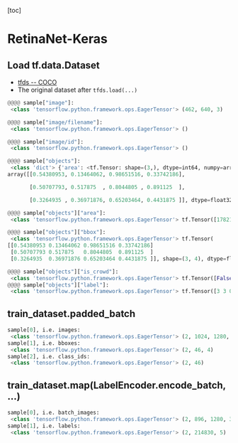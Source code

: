 [toc]

# RetinaNet-Keras

## Load tf.data.Dataset 

* [tfds -- COCO](https://github.com/tensorflow/datasets/blob/master/tensorflow_datasets/object_detection/coco.py)
* The original dataset after `tfds.load(...)`


```python
@@@@ sample["image"]:
 <class 'tensorflow.python.framework.ops.EagerTensor'> (462, 640, 3)

@@@@ sample["image/filename"]:
 <class 'tensorflow.python.framework.ops.EagerTensor'> ()

@@@@ sample["image/id"]:
 <class 'tensorflow.python.framework.ops.EagerTensor'> ()

@@@@ sample["objects"]:
 <class 'dict'> {'area': <tf.Tensor: shape=(3,), dtype=int64, numpy=array([17821, 16942,  4344])>, 'bbox': <tf.Tensor: shape=(3, 4), dtype=float32, numpy=
array([[0.54380953, 0.13464062, 0.98651516, 0.33742186],

​       [0.50707793, 0.517875  , 0.8044805 , 0.891125  ],

​       [0.3264935 , 0.36971876, 0.65203464, 0.4431875 ]], dtype=float32)>, 'is_crowd': <tf.Tensor: shape=(3,), dtype=bool, numpy=array([False, False, False])>, 'label': <tf.Tensor: shape=(3,), dtype=int64, numpy=array([3, 3, 0])>}

@@@@ sample["objects"]["area"]:
 <class 'tensorflow.python.framework.ops.EagerTensor'> tf.Tensor([17821 16942  4344], shape=(3,), dtype=int64)

@@@@ sample["objects"]["bbox"]:
 <class 'tensorflow.python.framework.ops.EagerTensor'> tf.Tensor(
[[0.54380953 0.13464062 0.98651516 0.33742186]
 [0.50707793 0.517875   0.8044805  0.891125  ]
 [0.3264935  0.36971876 0.65203464 0.4431875 ]], shape=(3, 4), dtype=float32)

@@@@ sample["objects"]["is_crowd"]:
 <class 'tensorflow.python.framework.ops.EagerTensor'> tf.Tensor([False False False], shape=(3,), dtype=bool)
@@@@ sample["objects"]["label"]:
 <class 'tensorflow.python.framework.ops.EagerTensor'> tf.Tensor([3 3 0], shape=(3,), dtype=int64)
```


## train_dataset.padded_batch

```python
sample[0], i.e. images:
 <class 'tensorflow.python.framework.ops.EagerTensor'> (2, 1024, 1280, 3)
sample[1], i.e. bboxes:
 <class 'tensorflow.python.framework.ops.EagerTensor'> (2, 46, 4)
sample[2], i.e. class_ids:
 <class 'tensorflow.python.framework.ops.EagerTensor'> (2, 46)
```

## train_dataset.map(LabelEncoder.encode_batch, ...)

```python
sample[0], i.e. batch_images:
 <class 'tensorflow.python.framework.ops.EagerTensor'> (2, 896, 1280, 3)
sample[1], i.e. labels:
 <class 'tensorflow.python.framework.ops.EagerTensor'> (2, 214830, 5)
```



